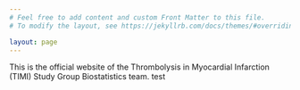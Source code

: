 ```yaml
---
# Feel free to add content and custom Front Matter to this file.
# To modify the layout, see https://jekyllrb.com/docs/themes/#overriding-theme-defaults

layout: page
---
```


This is the official website of the Thrombolysis in Myocardial Infarction (TIMI) Study Group Biostatistics team.
 test


